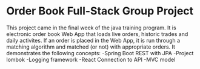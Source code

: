 # Order Book Full-Stack Group Project
This project came in the final week of the java training program. It is electronic order book Web App that loads live orders, historic trades and daily activites. If an order is placed in the Web App, it is run through a matching algorithm and matched (or not) with appropriate orders. It demonstrates the following concepts:
-Spring Boot REST with JPA
-Project lombok
-Logging framework
-React Connection to API
-MVC model


